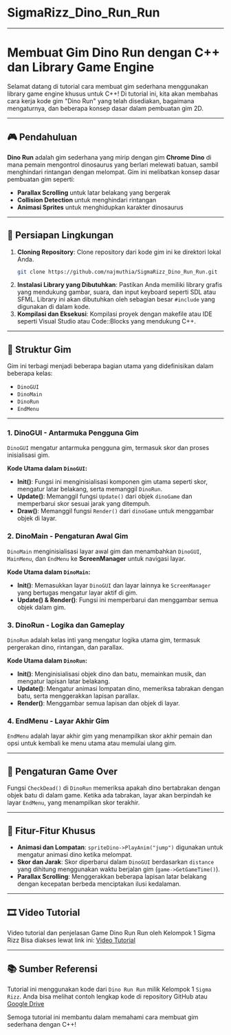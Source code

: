 # SigmaRizz_Dino_Run_Run

---

# Membuat Gim Dino Run dengan C++ dan Library Game Engine

Selamat datang di tutorial cara membuat gim sederhana menggunakan library game engine khusus untuk C++! Di tutorial ini, kita akan membahas cara kerja kode gim "Dino Run" yang telah disediakan, bagaimana mengaturnya, dan beberapa konsep dasar dalam pembuatan gim 2D.

---

## 🎮 Pendahuluan

**Dino Run** adalah gim sederhana yang mirip dengan gim **Chrome Dino** di mana pemain mengontrol dinosaurus yang berlari melewati batuan, sambil menghindari rintangan dengan melompat. Gim ini melibatkan konsep dasar pembuatan gim seperti:
- **Parallax Scrolling** untuk latar belakang yang bergerak
- **Collision Detection** untuk menghindari rintangan
- **Animasi Sprites** untuk menghidupkan karakter dinosaurus

---

## 📂 Persiapan Lingkungan

1. **Cloning Repository**: Clone repository dari kode gim ini ke direktori lokal Anda.
   ```bash
   git clone https://github.com/najmuthia/SigmaRizz_Dino_Run_Run.git
   ```
2. **Instalasi Library yang Dibutuhkan**: Pastikan Anda memiliki library grafis yang mendukung gambar, suara, dan input keyboard seperti SDL atau SFML. Library ini akan dibutuhkan oleh sebagian besar `#include` yang digunakan di dalam kode.
3. **Kompilasi dan Eksekusi**: Kompilasi proyek dengan makefile atau IDE seperti Visual Studio atau Code::Blocks yang mendukung C++.

---

## 🚀 Struktur Gim

Gim ini terbagi menjadi beberapa bagian utama yang didefinisikan dalam beberapa kelas:
- `DinoGUI`
- `DinoMain`
- `DinoRun`
- `EndMenu`

---

### 1. **DinoGUI** - Antarmuka Pengguna Gim

`DinoGUI` mengatur antarmuka pengguna gim, termasuk skor dan proses inisialisasi gim.

**Kode Utama dalam `DinoGUI`:**
- **Init()**: Fungsi ini menginisialisasi komponen gim utama seperti skor, mengatur latar belakang, serta memanggil `DinoRun`.
- **Update()**: Memanggil fungsi `Update()` dari objek `dinoGame` dan memperbarui skor sesuai jarak yang ditempuh.
- **Draw()**: Memanggil fungsi `Render()` dari `dinoGame` untuk menggambar objek di layar.

### 2. **DinoMain** - Pengaturan Awal Gim

`DinoMain` menginisialisasi layar awal gim dan menambahkan `DinoGUI`, `MainMenu`, dan `EndMenu` ke **ScreenManager** untuk navigasi layar.

**Kode Utama dalam `DinoMain`:**
- **Init()**: Memasukkan layar `DinoGUI` dan layar lainnya ke `ScreenManager` yang bertugas mengatur layar aktif di gim.
- **Update() & Render()**: Fungsi ini memperbarui dan menggambar semua objek dalam gim.

### 3. **DinoRun** - Logika dan Gameplay

`DinoRun` adalah kelas inti yang mengatur logika utama gim, termasuk pergerakan dino, rintangan, dan parallax.

**Kode Utama dalam `DinoRun`:**
- **Init()**: Menginisialisasi objek dino dan batu, memainkan musik, dan mengatur lapisan latar belakang.
- **Update()**: Mengatur animasi lompatan dino, memeriksa tabrakan dengan batu, serta menggerakkan lapisan parallax.
- **Render()**: Menggambar semua lapisan dan objek di layar.

### 4. **EndMenu** - Layar Akhir Gim

`EndMenu` adalah layar akhir gim yang menampilkan skor akhir pemain dan opsi untuk kembali ke menu utama atau memulai ulang gim.

---

## 🔧 Pengaturan Game Over

Fungsi `CheckDead()` di `DinoRun` memeriksa apakah dino bertabrakan dengan objek batu di dalam game. Ketika ada tabrakan, layar akan berpindah ke layar `EndMenu`, yang menampilkan skor terakhir.

---

## 🌟 Fitur-Fitur Khusus

- **Animasi dan Lompatan**: `spriteDino->PlayAnim("jump")` digunakan untuk mengatur animasi dino ketika melompat.
- **Skor dan Jarak**: Skor diperbarui dalam `DinoGUI` berdasarkan `distance` yang dihitung menggunakan waktu berjalan gim (`game->GetGameTime()`).
- **Parallax Scrolling**: Menggerakkan beberapa lapisan latar belakang dengan kecepatan berbeda menciptakan ilusi kedalaman.

---

## 🎞 Video Tutorial

Video tutorial dan penjelasan Game Dino Run Run oleh Kelompok 1 Sigma Rizz
Bisa diakses lewat link ini: [Video Tutorial](https://youtu.be/Gr_BpYoKjvg)

---

## 📚 Sumber Referensi

Tutorial ini menggunakan kode dari `Dino Run Run` milik Kelompok 1 `Sigma Rizz`. Anda bisa melihat contoh lengkap kode di repository GitHub atau [Google Drive](https://drive.google.com/drive/folders/1xfwqgDMVbzQ64-aHhqiizVMaLwb7wGIN?usp=sharing)

Semoga tutorial ini membantu dalam memahami cara membuat gim sederhana dengan C++!
